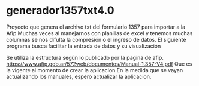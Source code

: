 # generador1357txt4.0
Proyecto que genera el archivo txt del formulario 1357 para importar a la Afip
Muchas veces al manejarnos con planillas de excel y tenemos muchas columnas se nos difulta la compresión o el ingreso de datos.
El siguiente programa busca facilitar la entrada de datos y su visualización

Se utiliza la estructura según lo publicado por la pagina de afip.
https://www.afip.gob.ar/572web/documentos/Manual-1.357-V4.pdf
Que es la vigente al momento de crear la aplicacion
En la medida que se vayan actualizando los manuales, espero actualizar la aplicacion.




